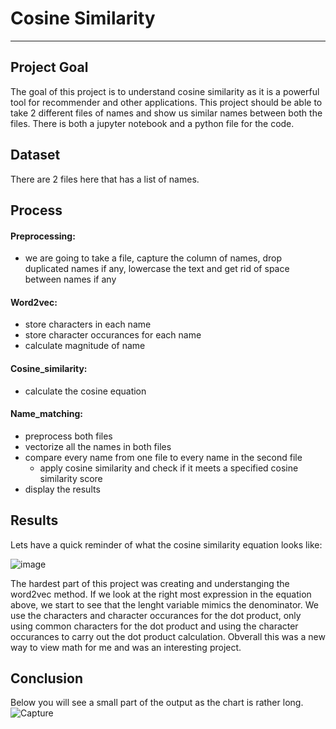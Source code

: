 # Cosine Similarity
___
 
## Project Goal

The goal of this project is to understand cosine similarity as it is a powerful tool for recommender and other applications. This project should be able to take 2 different files of names and show us similar names between both the files. There is both a jupyter notebook and a python file for the code. 

## Dataset

There are 2 files here that has a list of names.

## Process

#### Preprocessing:
   - we are going to take a file, capture the column of names, drop duplicated names if any, lowercase the text and get rid of space between names if any

#### Word2vec:
   - store characters in each name
   - store character occurances for each name
   - calculate magnitude of name

#### Cosine_similarity:
   - calculate the cosine equation
   
#### Name_matching:
   - preprocess both files
   - vectorize all the names in both files
   - compare every name from one file to every name in the second file
      - apply cosine similarity and check if it meets a specified cosine similarity score
   - display the results

## Results

Lets have a quick reminder of what the cosine similarity equation looks like:

![image](https://user-images.githubusercontent.com/32663193/122131868-d6df8d80-ce07-11eb-8baf-60b86fac353a.png)

The hardest part of this project was creating and understanging the word2vec method. If we look at the right most expression in the equation above, we start to see that the lenght variable mimics the denominator. We use the characters and character occurances for the dot product, only using common characters for the dot product and using the character occurances to carry out the dot product calculation. Obverall this was a new way to view math for me and was an interesting project.

## Conclusion

Below you will see a small part of the output as the chart is rather long.
![Capture](https://user-images.githubusercontent.com/32663193/122132450-ddbad000-ce08-11eb-8e26-e704437f3fb9.PNG)

